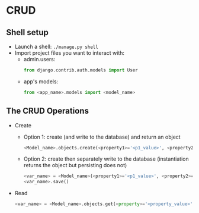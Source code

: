 CRUD
====

Shell setup
-----------
- Launch a shell: `./manage.py shell`
- Import project files you want to interact with:
    - admin.users:
      ```Python
      from django.contrib.auth.models import User
      ```
    - app's models:
      ```Python
      from <app_name>.models import <model_name>
      ```
        

The CRUD Operations
-------------------

- Create
    - Option 1: create (and write to the database) and return an object
      ```Python
      <Model_name>.objects.create(<property1>='<p1_value>', <property2>='<p2_value>', <etc>)
      ```
    - Option 2: create then separately write to the database (instantiation returns the object but persisting does not)
      ```Python
      <var_name> = <Model_name>(<property1>='<p1_value>', <property2>='<p2_value>', <etc>)
      <var_name>.save()
      ```

- Read
  ```Python
  <var_name> = <Model_name>.objects.get(<property>='<property_value>')
  ```

